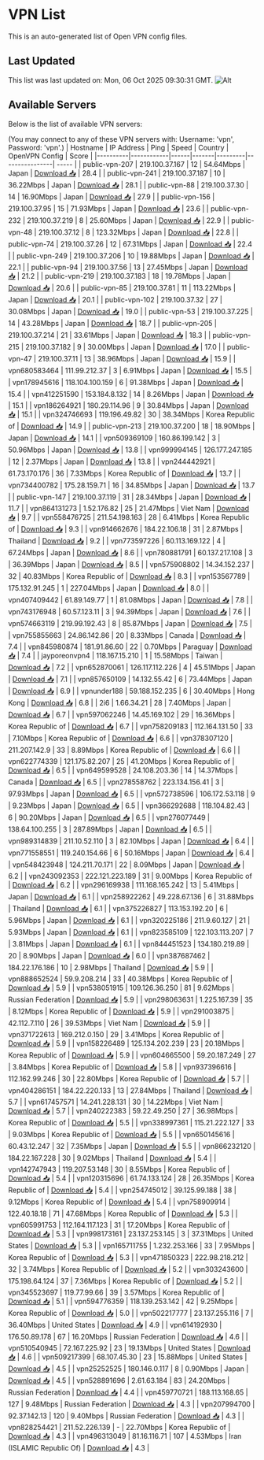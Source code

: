 # VPN List

This is an auto-generated list of Open VPN config files.

## Last Updated

This list was last updated on: Mon, 06 Oct 2025 09:30:31 GMT.
![Alt](https://repobeats.axiom.co/api/embed/186b98318ef1479477931607c1ad7d823f12451f.svg "Repobeats analytics image")

## Available Servers

Below is the list of available VPN servers:

(You may connect to any of these VPN servers with: Username: 'vpn', Password: 'vpn'.)
| Hostname | IP Address | Ping | Speed | Country | OpenVPN Config | Score |
|----------|------------|------|-------|---------|----------------| ----- |
| public-vpn-207 | 219.100.37.167 | 12 | 54.64Mbps | Japan | [Download 📥](./configs/server_0_JP.ovpn) | 28.4 |
| public-vpn-241 | 219.100.37.187 | 10 | 36.22Mbps | Japan | [Download 📥](./configs/server_1_JP.ovpn) | 28.1 |
| public-vpn-88 | 219.100.37.30 | 14 | 16.90Mbps | Japan | [Download 📥](./configs/server_2_JP.ovpn) | 27.9 |
| public-vpn-156 | 219.100.37.95 | 15 | 71.93Mbps | Japan | [Download 📥](./configs/server_3_JP.ovpn) | 23.6 |
| public-vpn-232 | 219.100.37.219 | 8 | 25.60Mbps | Japan | [Download 📥](./configs/server_4_JP.ovpn) | 22.9 |
| public-vpn-48 | 219.100.37.12 | 8 | 123.32Mbps | Japan | [Download 📥](./configs/server_5_JP.ovpn) | 22.8 |
| public-vpn-74 | 219.100.37.26 | 12 | 67.31Mbps | Japan | [Download 📥](./configs/server_6_JP.ovpn) | 22.4 |
| public-vpn-249 | 219.100.37.206 | 10 | 19.88Mbps | Japan | [Download 📥](./configs/server_7_JP.ovpn) | 22.1 |
| public-vpn-94 | 219.100.37.56 | 13 | 27.45Mbps | Japan | [Download 📥](./configs/server_8_JP.ovpn) | 21.2 |
| public-vpn-219 | 219.100.37.183 | 18 | 19.78Mbps | Japan | [Download 📥](./configs/server_9_JP.ovpn) | 20.6 |
| public-vpn-85 | 219.100.37.81 | 11 | 113.22Mbps | Japan | [Download 📥](./configs/server_10_JP.ovpn) | 20.1 |
| public-vpn-102 | 219.100.37.32 | 27 | 30.08Mbps | Japan | [Download 📥](./configs/server_11_JP.ovpn) | 19.0 |
| public-vpn-53 | 219.100.37.225 | 14 | 43.28Mbps | Japan | [Download 📥](./configs/server_12_JP.ovpn) | 18.7 |
| public-vpn-205 | 219.100.37.214 | 21 | 33.61Mbps | Japan | [Download 📥](./configs/server_13_JP.ovpn) | 18.3 |
| public-vpn-215 | 219.100.37.182 | 9 | 30.00Mbps | Japan | [Download 📥](./configs/server_14_JP.ovpn) | 17.0 |
| public-vpn-47 | 219.100.37.11 | 13 | 38.96Mbps | Japan | [Download 📥](./configs/server_15_JP.ovpn) | 15.9 |
| vpn680583464 | 111.99.212.37 | 3 | 6.91Mbps | Japan | [Download 📥](./configs/server_16_JP.ovpn) | 15.5 |
| vpn178945616 | 118.104.100.159 | 6 | 91.38Mbps | Japan | [Download 📥](./configs/server_17_JP.ovpn) | 15.4 |
| vpn412251590 | 153.184.8.132 | 14 | 8.26Mbps | Japan | [Download 📥](./configs/server_18_JP.ovpn) | 15.1 |
| vpn186264921 | 180.29.114.96 | 9 | 30.84Mbps | Japan | [Download 📥](./configs/server_19_JP.ovpn) | 15.1 |
| vpn324746693 | 119.196.49.82 | 30 | 38.34Mbps | Korea Republic of | [Download 📥](./configs/server_20_KR.ovpn) | 14.9 |
| public-vpn-213 | 219.100.37.200 | 18 | 18.90Mbps | Japan | [Download 📥](./configs/server_21_JP.ovpn) | 14.1 |
| vpn509369109 | 160.86.199.142 | 3 | 50.96Mbps | Japan | [Download 📥](./configs/server_22_JP.ovpn) | 13.8 |
| vpn999994145 | 126.177.247.185 | 12 | 2.37Mbps | Japan | [Download 📥](./configs/server_23_JP.ovpn) | 13.8 |
| vpn244442921 | 61.73.170.176 | 36 | 7.33Mbps | Korea Republic of | [Download 📥](./configs/server_24_KR.ovpn) | 13.7 |
| vpn734400782 | 175.28.159.71 | 16 | 34.85Mbps | Japan | [Download 📥](./configs/server_25_JP.ovpn) | 13.7 |
| public-vpn-147 | 219.100.37.119 | 31 | 28.34Mbps | Japan | [Download 📥](./configs/server_26_JP.ovpn) | 11.7 |
| vpn864131273 | 1.52.176.82 | 25 | 21.47Mbps | Viet Nam | [Download 📥](./configs/server_27_VN.ovpn) | 9.7 |
| vpn558476725 | 211.54.198.163 | 28 | 6.41Mbps | Korea Republic of | [Download 📥](./configs/server_28_KR.ovpn) | 9.3 |
| vpn914662676 | 184.22.106.18 | 31 | 2.87Mbps | Thailand | [Download 📥](./configs/server_29_TH.ovpn) | 9.2 |
| vpn773597226 | 60.113.169.122 | 4 | 67.24Mbps | Japan | [Download 📥](./configs/server_30_JP.ovpn) | 8.6 |
| vpn780881791 | 60.137.217.108 | 3 | 36.39Mbps | Japan | [Download 📥](./configs/server_31_JP.ovpn) | 8.5 |
| vpn575908802 | 14.34.152.237 | 32 | 40.83Mbps | Korea Republic of | [Download 📥](./configs/server_32_KR.ovpn) | 8.3 |
| vpn153567789 | 175.132.91.245 | 1 | 227.04Mbps | Japan | [Download 📥](./configs/server_33_JP.ovpn) | 8.0 |
| vpn407409442 | 61.89.149.77 | 1 | 81.08Mbps | Japan | [Download 📥](./configs/server_34_JP.ovpn) | 7.8 |
| vpn743176948 | 60.57.123.11 | 3 | 94.39Mbps | Japan | [Download 📥](./configs/server_35_JP.ovpn) | 7.6 |
| vpn574663119 | 219.99.192.43 | 8 | 85.87Mbps | Japan | [Download 📥](./configs/server_36_JP.ovpn) | 7.5 |
| vpn755855663 | 24.86.142.86 | 20 | 8.33Mbps | Canada | [Download 📥](./configs/server_37_CA.ovpn) | 7.4 |
| vpn845980874 | 181.91.86.60 | 22 | 0.70Mbps | Paraguay | [Download 📥](./configs/server_38_PY.ovpn) | 7.4 |
| jayporeonvpn4 | 118.167.15.210 | 1 | 15.58Mbps | Taiwan | [Download 📥](./configs/server_39_TW.ovpn) | 7.2 |
| vpn652870061 | 126.117.112.226 | 4 | 45.51Mbps | Japan | [Download 📥](./configs/server_40_JP.ovpn) | 7.1 |
| vpn857650109 | 14.132.55.42 | 6 | 73.44Mbps | Japan | [Download 📥](./configs/server_41_JP.ovpn) | 6.9 |
| vpnunder188 | 59.188.152.235 | 6 | 30.40Mbps | Hong Kong | [Download 📥](./configs/server_42_HK.ovpn) | 6.8 |
| 2i6 | 1.66.34.21 | 28 | 7.40Mbps | Japan | [Download 📥](./configs/server_43_JP.ovpn) | 6.7 |
| vpn597062246 | 14.45.169.102 | 29 | 16.36Mbps | Korea Republic of | [Download 📥](./configs/server_44_KR.ovpn) | 6.7 |
| vpn758209183 | 112.164.131.50 | 33 | 7.10Mbps | Korea Republic of | [Download 📥](./configs/server_45_KR.ovpn) | 6.6 |
| vpn378307120 | 211.207.142.9 | 33 | 8.89Mbps | Korea Republic of | [Download 📥](./configs/server_46_KR.ovpn) | 6.6 |
| vpn622774339 | 121.175.82.207 | 25 | 41.20Mbps | Korea Republic of | [Download 📥](./configs/server_47_KR.ovpn) | 6.5 |
| vpn649599528 | 24.108.203.36 | 14 | 14.37Mbps | Canada | [Download 📥](./configs/server_48_CA.ovpn) | 6.5 |
| vpn278558762 | 223.134.156.41 | 3 | 97.93Mbps | Japan | [Download 📥](./configs/server_49_JP.ovpn) | 6.5 |
| vpn572738596 | 106.172.53.118 | 9 | 9.23Mbps | Japan | [Download 📥](./configs/server_50_JP.ovpn) | 6.5 |
| vpn366292688 | 118.104.82.43 | 6 | 90.20Mbps | Japan | [Download 📥](./configs/server_51_JP.ovpn) | 6.5 |
| vpn276077449 | 138.64.100.255 | 3 | 287.89Mbps | Japan | [Download 📥](./configs/server_52_JP.ovpn) | 6.5 |
| vpn989314839 | 211.10.52.110 | 3 | 82.10Mbps | Japan | [Download 📥](./configs/server_53_JP.ovpn) | 6.4 |
| vpn771558551 | 119.240.154.66 | 6 | 50.16Mbps | Japan | [Download 📥](./configs/server_54_JP.ovpn) | 6.4 |
| vpn548423948 | 124.211.70.171 | 22 | 8.09Mbps | Japan | [Download 📥](./configs/server_55_JP.ovpn) | 6.2 |
| vpn243092353 | 222.121.223.189 | 31 | 9.00Mbps | Korea Republic of | [Download 📥](./configs/server_56_KR.ovpn) | 6.2 |
| vpn296169938 | 111.168.165.242 | 13 | 5.41Mbps | Japan | [Download 📥](./configs/server_57_JP.ovpn) | 6.1 |
| vpn258922262 | 49.228.67.136 | 6 | 31.88Mbps | Thailand | [Download 📥](./configs/server_58_TH.ovpn) | 6.1 |
| vpn375226827 | 113.153.192.20 | 6 | 5.96Mbps | Japan | [Download 📥](./configs/server_59_JP.ovpn) | 6.1 |
| vpn320225186 | 211.9.60.127 | 21 | 5.93Mbps | Japan | [Download 📥](./configs/server_60_JP.ovpn) | 6.1 |
| vpn823585109 | 122.103.113.207 | 7 | 3.81Mbps | Japan | [Download 📥](./configs/server_61_JP.ovpn) | 6.1 |
| vpn844451523 | 134.180.219.89 | 20 | 8.90Mbps | Japan | [Download 📥](./configs/server_62_JP.ovpn) | 6.0 |
| vpn387687462 | 184.22.176.186 | 10 | 2.98Mbps | Thailand | [Download 📥](./configs/server_63_TH.ovpn) | 5.9 |
| vpn888652524 | 59.9.208.214 | 33 | 40.38Mbps | Korea Republic of | [Download 📥](./configs/server_64_KR.ovpn) | 5.9 |
| vpn538051915 | 109.126.36.250 | 81 | 9.62Mbps | Russian Federation | [Download 📥](./configs/server_65_RU.ovpn) | 5.9 |
| vpn298063631 | 1.225.167.39 | 35 | 8.12Mbps | Korea Republic of | [Download 📥](./configs/server_66_KR.ovpn) | 5.9 |
| vpn291003875 | 42.112.7.110 | 26 | 39.53Mbps | Viet Nam | [Download 📥](./configs/server_67_VN.ovpn) | 5.9 |
| vpn371722613 | 169.212.0.150 | 29 | 3.41Mbps | Korea Republic of | [Download 📥](./configs/server_68_KR.ovpn) | 5.9 |
| vpn158226489 | 125.134.202.239 | 23 | 20.18Mbps | Korea Republic of | [Download 📥](./configs/server_69_KR.ovpn) | 5.9 |
| vpn604665500 | 59.20.187.249 | 27 | 3.84Mbps | Korea Republic of | [Download 📥](./configs/server_70_KR.ovpn) | 5.8 |
| vpn937396616 | 112.162.99.246 | 30 | 22.80Mbps | Korea Republic of | [Download 📥](./configs/server_71_KR.ovpn) | 5.7 |
| vpn404286151 | 184.22.220.133 | 13 | 27.84Mbps | Thailand | [Download 📥](./configs/server_72_TH.ovpn) | 5.7 |
| vpn617457571 | 14.241.228.131 | 30 | 14.22Mbps | Viet Nam | [Download 📥](./configs/server_73_VN.ovpn) | 5.7 |
| vpn240222383 | 59.22.49.250 | 27 | 36.98Mbps | Korea Republic of | [Download 📥](./configs/server_74_KR.ovpn) | 5.5 |
| vpn338997361 | 115.21.222.127 | 33 | 9.03Mbps | Korea Republic of | [Download 📥](./configs/server_75_KR.ovpn) | 5.5 |
| vpn650145616 | 60.43.12.247 | 32 | 7.35Mbps | Japan | [Download 📥](./configs/server_76_JP.ovpn) | 5.5 |
| vpn866232120 | 184.22.167.228 | 30 | 9.02Mbps | Thailand | [Download 📥](./configs/server_77_TH.ovpn) | 5.4 |
| vpn142747943 | 119.207.53.148 | 30 | 8.55Mbps | Korea Republic of | [Download 📥](./configs/server_78_KR.ovpn) | 5.4 |
| vpn120315696 | 61.74.133.124 | 28 | 26.35Mbps | Korea Republic of | [Download 📥](./configs/server_79_KR.ovpn) | 5.4 |
| vpn254745012 | 39.125.99.188 | 38 | 9.12Mbps | Korea Republic of | [Download 📥](./configs/server_80_KR.ovpn) | 5.4 |
| vpn758909914 | 122.40.18.18 | 71 | 47.68Mbps | Korea Republic of | [Download 📥](./configs/server_81_KR.ovpn) | 5.3 |
| vpn605991753 | 112.164.117.123 | 31 | 17.20Mbps | Korea Republic of | [Download 📥](./configs/server_82_KR.ovpn) | 5.3 |
| vpn998173161 | 23.137.253.145 | 3 | 37.31Mbps | United States | [Download 📥](./configs/server_83_US.ovpn) | 5.3 |
| vpn165711755 | 1.232.253.166 | 33 | 7.95Mbps | Korea Republic of | [Download 📥](./configs/server_84_KR.ovpn) | 5.3 |
| vpn471850323 | 222.98.218.212 | 32 | 3.74Mbps | Korea Republic of | [Download 📥](./configs/server_85_KR.ovpn) | 5.2 |
| vpn303243600 | 175.198.64.124 | 37 | 7.36Mbps | Korea Republic of | [Download 📥](./configs/server_86_KR.ovpn) | 5.2 |
| vpn345523697 | 119.77.99.66 | 39 | 3.57Mbps | Korea Republic of | [Download 📥](./configs/server_87_KR.ovpn) | 5.1 |
| vpn594776359 | 118.139.253.142 | 42 | 9.25Mbps | Korea Republic of | [Download 📥](./configs/server_88_KR.ovpn) | 5.0 |
| vpn502217777 | 23.137.255.116 | 7 | 36.40Mbps | United States | [Download 📥](./configs/server_89_US.ovpn) | 4.9 |
| vpn614192930 | 176.50.89.178 | 67 | 16.20Mbps | Russian Federation | [Download 📥](./configs/server_90_RU.ovpn) | 4.6 |
| vpn510540945 | 72.167.225.92 | 23 | 19.13Mbps | United States | [Download 📥](./configs/server_91_US.ovpn) | 4.6 |
| vpn509217399 | 68.107.45.30 | 23 | 15.88Mbps | United States | [Download 📥](./configs/server_92_US.ovpn) | 4.5 |
| vpn25252525 | 180.146.0.117 | 8 | 0.90Mbps | Japan | [Download 📥](./configs/server_93_JP.ovpn) | 4.5 |
| vpn528891696 | 2.61.63.184 | 83 | 24.20Mbps | Russian Federation | [Download 📥](./configs/server_94_RU.ovpn) | 4.4 |
| vpn459770721 | 188.113.168.65 | 127 | 9.48Mbps | Russian Federation | [Download 📥](./configs/server_95_RU.ovpn) | 4.3 |
| vpn207994700 | 92.37.142.13 | 120 | 9.40Mbps | Russian Federation | [Download 📥](./configs/server_96_RU.ovpn) | 4.3 |
| vpn828254421 | 211.52.226.139 | - | 22.70Mbps | Korea Republic of | [Download 📥](./configs/server_97_KR.ovpn) | 4.3 |
| vpn496313049 | 81.16.116.71 | 107 | 4.53Mbps | Iran (ISLAMIC Republic Of) | [Download 📥](./configs/server_98_IR.ovpn) | 4.3 |
